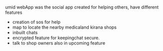 umid webApp was the social app created for helping others,
have different features 
- creation of sos for help
- map to locate the nearby medicaland kirana shops
- inbuilt chats
- encrypted feature for keepingchat secure.
- talk to shop owners also in upcoming feature

